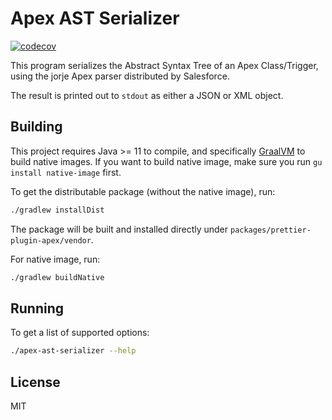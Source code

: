 # Apex AST Serializer

[![codecov](https://codecov.io/gh/dangmai/prettier-plugin-apex/branch/master/graph/badge.svg?flag=apex-ast-serializer)](https://codecov.io/gh/dangmai/prettier-plugin-apex)

This program serializes the Abstract Syntax Tree of an Apex Class/Trigger,
using the jorje Apex parser distributed by Salesforce.

The result is printed out to `stdout` as either a JSON or XML object.

## Building

This project requires Java >= 11 to compile, and specifically [GraalVM](https://www.graalvm.org/) to build native images.
If you want to build native image, make sure you run `gu install native-image` first.

To get the distributable package (without the native image), run:

```bash
./gradlew installDist
```

The package will be built and installed directly under `packages/prettier-plugin-apex/vendor`.

For native image, run:

```bash
./gradlew buildNative
```

## Running

To get a list of supported options:

```bash
./apex-ast-serializer --help
```

## License

MIT
